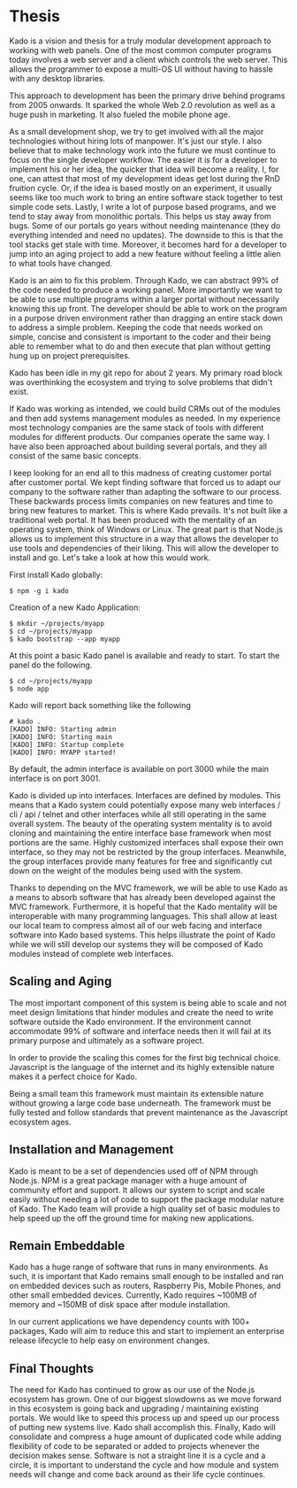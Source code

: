 # Thesis

Kado is a vision and thesis for a truly modular development approach to working
with web panels. One of the most common computer programs today involves a
web server and a client which controls the web server. This allows the
programmer to expose a multi-OS UI without having to hassle with any desktop
libraries.

This approach to development has been the primary drive behind programs from
2005 onwards. It sparked the whole Web 2.0 revolution as well as a huge push in
marketing. It also fueled the mobile phone age.

As a small development shop, we try to get involved with all the major
technologies without hiring lots of manpower. It's just our style. I also
believe that to make technology work into the future we must continue to focus
on the single developer workflow. The easier it is for a developer to implement
his or her idea, the quicker that idea will become a reality. I, for one, can
attest that most of my development ideas get lost during the RnD fruition cycle.
Or, if the idea is based mostly on an experiment, it usually seems like too much
work to bring an entire software stack together to test simple code sets.
Lastly, I write a lot of purpose based programs, and we tend to stay away from
monolithic portals. This helps us stay away from bugs. Some of our portals go
years without needing maintenance (they do everything intended and need no
updates). The downside to this is that the tool stacks get stale with time.
Moreover, it becomes hard for a developer to jump into an aging project to add
a new feature without feeling a little alien to what tools have changed.

Kado is an aim to fix this problem. Through Kado, we can abstract 99% of the code
needed to produce a working panel. More importantly we want to be able to use
multiple programs within a larger portal without necessarily knowing this up
front. The developer should be able to work on the program in a purpose driven
environment rather than dragging an entire stack down to address a simple
problem. Keeping the code that needs worked on simple, concise and consistent is
important to the coder and their being able to remember what to do and then
execute that plan without getting hung up on project prerequisites.

Kado has been idle in my git repo for about 2 years. My primary road block was
overthinking the ecosystem and trying to solve problems that didn't exist.

If Kado was working as intended, we could build CRMs out of the modules and then
add systems management modules as needed. In my experience most technology
companies are the same stack of tools with different modules for different
products. Our companies operate the same way. I have also been approached about
building several portals, and they all consist of the same basic concepts.

I keep looking for an end all to this madness of creating customer portal after
customer portal. We kept finding software that forced us to adapt our company to
the software rather than adapting the software to our process. These backwards
process limits companies on new features and time to bring new features to
market. This is where Kado prevails. It's not built like a traditional web
portal. It has been produced with the mentality of an operating system, think of
Windows or Linux. The great part is that Node.js allows us to implement this
structure in a way that allows the developer to use tools and dependencies of
their liking. This will allow the developer to install and go. Let's take a look
at how this would work.

First install Kado globally:
```
$ npm -g i kado
```

Creation of a new Kado Application:
```
$ mkdir ~/projects/myapp
$ cd ~/projects/myapp
$ kado bootstrap --app myapp
```
At this point a basic Kado panel is available and ready to start. To start the
panel do the following.

```
$ cd ~/projects/myapp
$ node app
```

Kado will report back something like the following
```
# kado .
[KADO] INFO: Starting admin
[KADO] INFO: Starting main
[KADO] INFO: Startup complete
[KADO] INFO: MYAPP started!
```

By default, the admin interface is available on port 3000 while the main
interface is on port 3001.

Kado is divided up into interfaces. Interfaces are defined by modules. This
means that a Kado system could potentially expose many web interfaces
/ cli / api / telnet and other interfaces while all still operating in the same
overall system. The beauty of the operating system mentality is to avoid cloning
and maintaining the entire interface base framework when most portions are the
same. Highly customized interfaces shall expose their own interface, so they may
not be restricted by the group interfaces. Meanwhile, the group interfaces
provide many features for free and significantly cut down on the weight of the
modules being used with the system.

Thanks to depending on the MVC framework, we will be able to use Kado as a means
to absorb software that has already been developed against the MVC framework.
Furthermore, it is hopeful that the Kado mentality will be interoperable with
many programming languages. This shall allow at least our local team to compress
almost all of our web facing and interface software into Kado based systems.
This helps illustrate the point of Kado while we will still develop our systems
they will be composed of Kado modules instead of complete web interfaces.

## Scaling and Aging

The most important component of this system is being able to scale and not meet
design limitations that hinder modules and create the need to write software
outside the Kado environment. If the environment cannot accommodate 99% of
software and interface needs then it will fail at its primary purpose and
ultimately as a software project.

In order to provide the scaling this comes for the first big technical choice.
Javascript is the language of the internet and its highly extensible nature
makes it a perfect choice for Kado.

Being a small team this framework must maintain its extensible nature without
growing a large code base underneath. The framework must be fully tested and
follow standards that prevent maintenance as the Javascript ecosystem ages.

## Installation and Management

Kado is meant to be a set of dependencies used off of NPM through Node.js. NPM
is a great package manager with a huge amount of community effort and support.
It allows our system to script and scale easily without needing a lot of code
to support the package modular nature of Kado. The Kado team will provide a high
quality set of basic modules to help speed up the off the ground time for making
new applications.

## Remain Embeddable

Kado has a huge range of software that runs in many environments. As such, it
is important that Kado remains small enough to be installed and ran on embedded
devices such as routers, Raspberry Pis, Mobile Phones, and other small embedded
devices. Currently, Kado requires ~100MB of memory and ~150MB of disk space after
module installation.

In our current applications we have dependency counts with 100+ packages, Kado
will aim to reduce this and start to implement an enterprise release lifecycle
to help easy on environment changes.

## Final Thoughts

The need for Kado has continued to grow as our use of the Node.js ecosystem has
grown. One of our biggest slowdowns as we move forward in this ecosystem is
going back and upgrading / maintaining existing portals. We would like to speed
this process up and speed up our process of putting new systems live. Kado
shall accomplish this. Finally, Kado will consolidate and compress a huge amount
of duplicated code while adding flexibility of code to be separated or added to
projects whenever the decision makes sense. Software is not a straight line it
is a cycle and a circle, it is important to understand the cycle and how module
and system needs will change and come back around as their life cycle continues.

